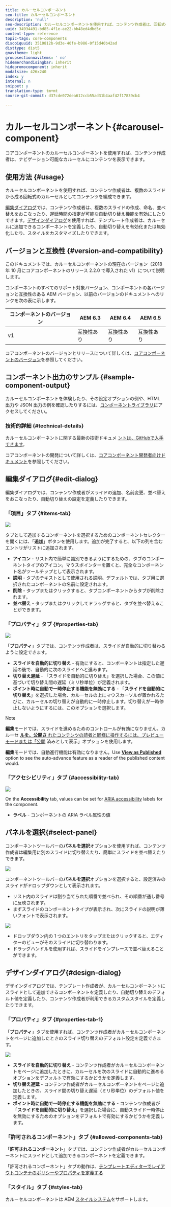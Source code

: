 ```yaml
---
title: カルーセルコンポーネント
seo-title: カルーセルコンポーネント
description: 'null'
seo-description: カルーセルコンポーネントを使用すれば、コンテンツ作成者は、回転式のカルーセルにコンテンツを表示することができます。
uuid: 34934491-bd85-4f1e-ae22-bb48ed4dbd5c
content-type: reference
topic-tags: core-components
discoiquuid: 3510812b-9d3e-40fe-b986-0f15d40b42ad
disttype: dist5
gnavtheme: light
groupsectionnavitems: ' no'
hidemerchandisingbar: inherit
hidepromocomponent: inherit
modalsize: 426x240
index: y
internal: n
snippet: y
translation-type: tm+mt
source-git-commit: d37cde072dea612ccb55ad31b4aaf42f17839cb4

---
```



# カルーセルコンポーネント{#carousel-component}

コアコンポーネントのカルーセルコンポーネントを使用すれば、コンテンツ作成者は、ナビゲーション可能なカルーセルにコンテンツを表示できます。

## 使用方法 {#usage}

カルーセルコンポーネントを使用すれば、コンテンツ作成者は、複数のスライドから成る回転式のカルーセルとしてコンテンツを編成できます。

[編集ダイアログ](#edit-dialog)では、コンテンツ作成者は、複数のスライドの作成、命名、並べ替えをおこなったり、遅延時間の指定が可能な自動切り替え機能を有効にしたりできます。[デザインダイアログ](#design-dialog)を使用すれば、テンプレート作成者は、カルーセルに追加できるコンポーネントを定義したり、自動切り替えを有効化または無効化したり、スタイルをカスタマイズしたりできます。

## バージョンと互換性 {#version-and-compatibility}

このドキュメントでは、カルーセルコンポーネントの現在のバージョン（2018 年 10 月にコアコンポーネントのリリース 2.2.0 で導入された v1）について説明します。

コンポーネントのすべてのサポート対象バージョン、コンポーネントの各バージョンと互換性のある AEM バージョン、以前のバージョンのドキュメントへのリンクを次の表に示します。

| コンポーネントのバージョン | AEM 6.3 | AEM 6.4 | AEM 6.5 |
|--- |--- |--- |--- |
| v1 | 互換性あり | 互換性あり | 互換性あり |

コアコンポーネントのバージョンとリリースについて詳しくは、[コアコンポーネントのバージョン](versions.md)を参照してください。

## コンポーネント出力のサンプル {#sample-component-output}

カルーセルコンポーネントを体験したり、その設定オプションの例や、HTML 出力や JSON 出力の例を確認したりするには、[コンポーネントライブラリ](http://opensource.adobe.com/aem-core-wcm-components/library/carousel.html)にアクセスしてください。

### 技術的詳細 {#technical-details}

カルーセルコンポーネントに関する最新の技術ドキュメ [ントは、GitHubで入手できます](https://github.com/adobe/aem-core-wcm-components/blob/master/content/src/content/jcr_root/apps/core/wcm/components/carousel/v1/carousel)。

コアコンポーネントの開発について詳しくは、[コアコンポーネント開発者向けドキュメント](developing.md)を参照してください。

## 編集ダイアログ{#edit-dialog}

編集ダイアログでは、コンテンツ作成者がスライドの追加、名前変更、並べ替えをおこなったり、自動切り替えの設定を定義したりできます。

### 「項目」タブ {#items-tab}

![](assets/screen-shot-2019-08-29-12.01.39.png)

タブとして追加するコンポーネントを選択するためのコンポーネントセレクターを開くには、「**追加**」ボタンを使用します。追加が完了すると、以下の列を含むエントリがリストに追加されます。

* **アイコン** - リスト内で簡単に識別できるようにするための、タブのコンポーネントタイプのアイコン。マウスポインターを置くと、完全なコンポーネント名がツールチップとして表示されます。
* **説明** - タブのテキストとして使用される説明。デフォルトでは、タブ用に選択されたコンポーネントの名前に設定されます。
* **削除** - タップまたはクリックすると、タブコンポーネントからタブが削除されます。
* **並べ替え** - タップまたはクリックしてドラッグすると、タブを並べ替えることができます。

### 「プロパティ」タブ {#properties-tab}

![](assets/screen-shot-2019-08-29-12.01.57.png)

「**プロパティ**」タブでは、コンテンツ作成者は、スライドが自動的に切り替わるように設定できます。

* **スライドを自動的に切り替え** - 有効にすると、コンポーネントは指定した遅延の後で、自動的に次のスライドへと進みます。
* **切り替え遅延** - 「スライドを自動的に切り替え」を選択した場合、この値に基づいて切り替え間の遅延（ミリ秒単位）が定義されます。
* **ポイント時に自動で一時停止する機能を無効にする** - 「**スライドを自動的に切り替え**」を選択した場合、カルーセルの上にマウスカーソルが置かれるたびに、カルーセルの切り替えが自動的に一時停止します。切り替えが一時停止しないようにするには、このオプションを選択します。

>[!NOTE]
>
>**編集**&#x200B;モードでは、スライドを進めるためのコントロールが有効になりません。カルーセ [**ルを、公開さ** れたコンテンツの読者と同様に操作するには、プレビューモードまたは「公開](https://helpx.adobe.com/experience-manager/6-5/sites/authoring/using/editing-content.html)**[](https://helpx.adobe.com/experience-manager/6-5/sites/authoring/using/editing-content.html)** 済みとして表示」オプションを使用します。
>
>**編集**&#x200B;モードでは、自動進行機能は有効になりません。Use **[View as Published](https://helpx.adobe.com/experience-manager/6-5/sites/authoring/using/editing-content.html)** option to see the auto-advance feature as a reader of the published content would.

### 「アクセシビリティ」タブ {#accessibility-tab}

![](assets/screen-shot-2019-08-29-12.02.22.png)

On the **Accessibility** tab, values can be set for [ARIA accessibility](https://www.w3.org/WAI/standards-guidelines/aria/) labels for the component.

* **ラベル** - コンポーネントの ARIA ラベル属性の値

## パネルを選択{#select-panel}

コンポーネントツールバーの&#x200B;**パネルを選択**&#x200B;オプションを使用すれば、コンテンツ作成者は編集用に別のスライドに切り替えたり、簡単にスライドを並べ替えたりできます。

![](assets/screenshot_2018-10-11at165417.png)

コンポーネントツールバーの&#x200B;**パネルを選択**&#x200B;オプションを選択すると、設定済みのスライドがドロップダウンとして表示されます。

* リスト内のスライドは割り当てられた順番で並べられ、その順番が通し番号に反映されます。
* まずスライドのコンポーネントタイプが表示され、次にスライドの説明が薄いフォントで表示されます。

![](assets/opera_snapshot_2018-11-28141537localhost.png)

* ドロップダウン内の 1 つのエントリをタップまたはクリックすると、エディターのビューがそのスライドに切り替わります。
* ドラッグハンドルを使用すれば、スライドをインプレースで並べ替えることができます。

## デザインダイアログ{#design-dialog}

デザインダイアログでは、テンプレート作成者が、カルーセルコンポーネントにスライドとして追加できるコンポーネントを定義したり、自動切り替えのデフォルト値を定義したり、コンテンツ作成者が利用できるカスタムスタイルを定義したりできます。

### 「プロパティ」タブ {#properties-tab-1}

「**プロパティ**」タブを使用すれば、コンテンツ作成者がカルーセルコンポーネントをページに追加したときのスライド切り替えのデフォルト設定を定義できます。

![](assets/screenshot_2018-11-28at141824.png)

* **スライドを自動的に切り替え** - コンテンツ作成者がカルーセルコンポーネントをページに追加したときに、カルーセルを次のスライドに自動的に進めるオプションをデフォルトで有効にするかどうかを定義します。
* **切り替え遅延** - コンテンツ作成者がカルーセルコンポーネントをページに追加したときの、スライド間の切り替え遅延（ミリ秒単位）のデフォルト値を定義します。
* **ポイント時に自動で一時停止する機能を無効にする** - コンテンツ作成者が「**スライドを自動的に切り替え**」を選択した場合に、自動スライド一時停止を無効にするためのオプションをデフォルトで有効にするかどうかを定義します。

### 「許可されるコンポーネント」タブ {#allowed-components-tab}

「**許可されるコンポーネント**」タブでは、コンテンツ作成者がカルーセルコンポーネントにスライドとして追加できるコンポーネントを定義できます。

「許可されるコンポーネント」タブの動作は、[テンプレートエディターでレイアウトコンテナのポリシーやプロパティを定義する](https://helpx.adobe.com/experience-manager/6-5/sites/authoring/using/templates.html)

### 「スタイル」タブ {#styles-tab}

カルーセルコンポーネントは AEM [スタイルシステム](authoring.md#component-styling)をサポートします。
